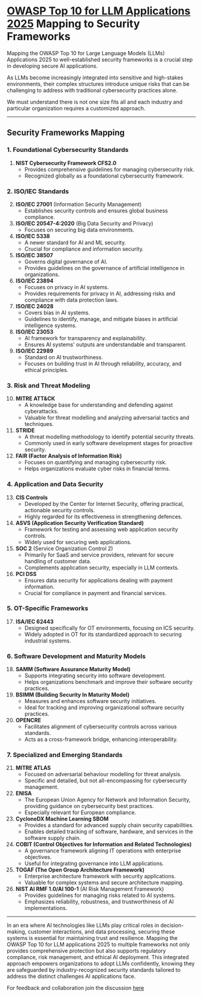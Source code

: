 # [**OWASP Top 10 for LLM Applications 2025**](https://genai.owasp.org/) Mapping to Security Frameworks

Mapping the OWASP Top 10 for Large Language Models (LLMs) Applications 2025 to well-established security frameworks is a crucial step in developing secure AI applications. 

As LLMs become increasingly integrated into sensitive and high-stakes environments, their complex structures introduce unique risks that can be challenging to address with traditional cybersecurity practices alone. 

We must understand there is not one size fits all and each industry and particular organization requires a customized approach.

---

## Security Frameworks Mapping

### 1. Foundational Cybersecurity Standards
1. **NIST Cybersecurity Framework CFS2.0**
   - Provides comprehensive guidelines for managing cybersecurity risk.
   - Recognized globally as a foundational cybersecurity framework.

### 2. ISO/IEC Standards
2. **ISO/IEC 27001** (Information Security Management)
   - Establishes security controls and ensures global business compliance.
3. **ISO/IEC 20547-4:2020** (Big Data Security and Privacy)
   - Focuses on securing big data environments.
4. **ISO/IEC 5338**
   - A newer standard for AI and ML security.
   - Crucial for compliance and information security.
5. **ISO/IEC 38507**
   - Governs digital governance of AI.
   - Provides guidelines on the governance of artificial intelligence in organizations.
6. **ISO/IEC 23894**
   - Focuses on privacy in AI systems.
   - Provides requirements for privacy in AI, addressing risks and compliance with data protection laws.
7. **ISO/IEC 24028**
   - Covers bias in AI systems.
   - Guidelines to identify, manage, and mitigate biases in artificial intelligence systems.
8. **ISO/IEC 23053**
   - AI framework for transparency and explainability.
   - Ensures AI systems' outputs are understandable and transparent.
9. **ISO/IEC 22989**
   - Standard on AI trustworthiness.
   - Focuses on building trust in AI through reliability, accuracy, and ethical principles.

### 3. Risk and Threat Modeling
10. **MITRE ATT&CK**
    - A knowledge base for understanding and defending against cyberattacks.
    - Valuable for threat modelling and analyzing adversarial tactics and techniques.
11. **STRIDE**
    - A threat modelling methodology to identify potential security threats.
    - Commonly used in early software development stages for proactive security.
12. **FAIR (Factor Analysis of Information Risk)**
    - Focuses on quantifying and managing cybersecurity risk.
    - Helps organizations evaluate cyber risks in financial terms.

### 4. Application and Data Security
13. **CIS Controls**
    - Developed by the Center for Internet Security, offering practical, actionable security controls.
    - Highly regarded for its effectiveness in strengthening defences.
14. **ASVS (Application Security Verification Standard)**
    - Framework for testing and assessing web application security controls.
    - Widely used for securing web applications.
15. **SOC 2** (Service Organization Control 2)
    - Primarily for SaaS and service providers, relevant for secure handling of customer data.
    - Complements application security, especially in LLM contexts.
16. **PCI DSS**
    - Ensures data security for applications dealing with payment information.
    - Crucial for compliance in payment and financial services.

### 5. OT-Specific Frameworks 
17. **ISA/IEC 62443**
    - Designed specifically for OT environments, focusing on ICS security.
    - Widely adopted in OT for its standardized approach to securing industrial systems.

### 6. Software Development and Maturity Models
18. **SAMM (Software Assurance Maturity Model)**
    - Supports integrating security into software development.
    - Helps organizations benchmark and improve their software security practices.
19. **BSIMM (Building Security In Maturity Model)**
    - Measures and enhances software security initiatives.
    - Ideal for tracking and improving organizational software security practices.
20. **OPENCRE**
    - Facilitates alignment of cybersecurity controls across various standards.
    - Acts as a cross-framework bridge, enhancing interoperability.

### 7. Specialized and Emerging Standards
21. **MITRE ATLAS**
    - Focused on adversarial behaviour modelling for threat analysis.
    - Specific and detailed, but not all-encompassing for cybersecurity management.
22. **ENISA**
    - The European Union Agency for Network and Information Security, providing guidance on cybersecurity best practices.
    - Especially relevant for European compliance.
23. **CycloneDX Machine Learning SBOM**
    - Provides a standard for advanced supply chain security capabilities.
    - Enables detailed tracking of software, hardware, and services in the software supply chain.
24. **COBIT (Control Objectives for Information and Related Technologies)**
    - A governance framework aligning IT operations with enterprise objectives.
    - Useful for integrating governance into LLM applications.
25. **TOGAF (The Open Group Architecture Framework)**
    - Enterprise architecture framework with security applications.
    - Valuable for complex systems and secure architecture mapping.
26. **NIST AI RMF 1.0/AI 100-1** (AI Risk Management Framework)
    - Provides guidelines for managing risks related to AI systems.
    - Emphasizes reliability, robustness, and trustworthiness of AI implementations.

---

In an era where AI technologies like LLMs play critical roles in decision-making, customer interactions, and data processing, securing these systems is essential for maintaining trust and resilience. Mapping the OWASP Top 10 for LLM applications 2025 to multiple frameworks not only provides comprehensive protection but also supports regulatory compliance, risk management, and ethical AI deployment. This integrated approach empowers organizations to adopt LLMs confidently, knowing they are safeguarded by industry-recognized security standards tailored to address the distinct challenges AI applications face.

For feedback and collaboration join the discussion [here](https://github.com/OWASP/www-project-top-10-for-large-language-model-applications/wiki/Data-Gathering-Methodology)
